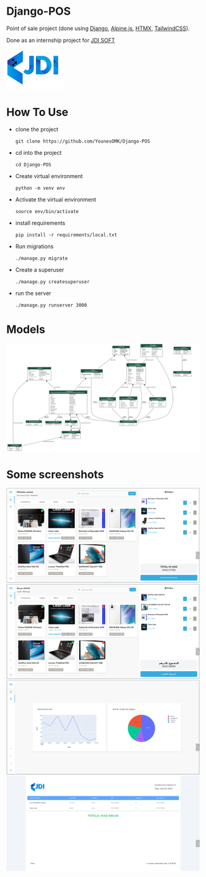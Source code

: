 # Django-POS
Point of sale project (done using [Django](https://github.com/django/django), [Alpine.js](https://github.com/alpinejs/alpine), [HTMX](https://github.com/bigskysoftware/htmx), [TailwindCSS](https://github.com/tailwindlabs/tailwindcss)).

Done as an internship project for [JDI SOFT](https://jdi-soft.com/)  
[![JDI SOFT logo](apps/theme/static/images/logo.png)](https://jdi-soft.com/)

# How To Use

- clone the project
  ```
  git clone https://github.com/YounesOMK/Django-POS
  ```
- cd into the project
  ```
  cd Django-POS
  ```
- Create virtual environment
  ```
  python -m venv env
  ```
- Activate the virtual environment
  ```
  source env/bin/activate
  ```
- install requirements
  ```
  pip install -r requirements/local.txt 
  ```
- Run migrations
  ```
  ./manage.py migrate
  ```
- Create a superuser
  ```
  ./manage.py createsuperuser
  ```
- run the server
  ```
  ./manage.py runserver 3000
  ```
# Models
![Models](/screenshots/models.png)

# Some screenshots
![English home page](/screenshots/home_page_en.png)  
![Arabic home page](/screenshots/home_page_ar.png)  
![English stats page](/screenshots/stats_en.png)  
![French inovice page](/screenshots/inovice_fr.png)







